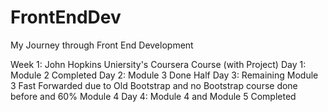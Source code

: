 # FrontEndDev
My Journey through Front End Development

Week 1: John Hopkins Uniersity's Coursera Course (with Project)
Day 1: Module 2 Completed
Day 2: Module 3 Done Half
Day 3: Remaining Module 3 Fast Forwarded due to Old Bootstrap and no Bootstrap course done before and 60% Module 4
Day 4: Module 4 and Module 5 Completed
